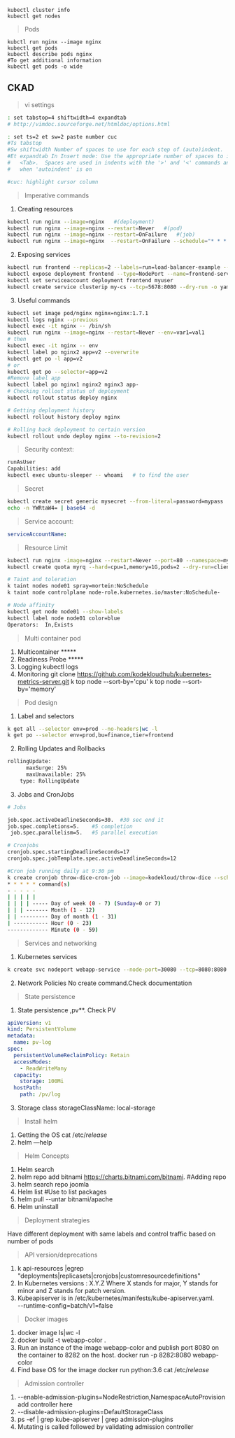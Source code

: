 ```
kubectl cluster info
kubectl get nodes
```
> Pods
```
kubctl run nginx --image nginx
kubectl get pods
kubectl describe pods nginx
#To get additional information
kubectl get pods -o wide
```

## CKAD
> vi settings
```bash
: set tabstop=4 shiftwidth=4 expandtab
# http://vimdoc.sourceforge.net/htmldoc/options.html

: set ts=2 et sw=2 paste number cuc
#Ts tabstop  
#Sw shiftwidth Number of spaces to use for each step of (auto)indent.
#Et expandtab In Insert mode: Use the appropriate number of spaces to insert a
#	<Tab>.  Spaces are used in indents with the '>' and '<' commands and
#	when 'autoindent' is on

#cuc: highlight cursor column


```
> Imperative commands

1. Creating resources
```bash
kubectl run nginx --image=nginx   #(deployment)
kubectl run nginx --image=nginx --restart=Never   #(pod)
kubectl run nginx --image=nginx --restart=OnFailure   #(job)  
kubectl run nginx --image=nginx  --restart=OnFailure --schedule="* * * * *" #(cronJob)
```

2. Exposing services

```bash
kubectl run frontend --replicas=2 --labels=run=load-balancer-example --image=busybox  --port=8080
kubectl expose deployment frontend --type=NodePort --name=frontend-service --port=6262 --target-port=8080
kubectl set serviceaccount deployment frontend myuser
kubectl create service clusterip my-cs --tcp=5678:8080 --dry-run -o yaml
```
3. Useful commands

```bash
kubectl set image pod/nginx nginx=nginx:1.7.1
kubectl logs nginx --previous
kubectl exec -it nginx -- /bin/sh
kubectl run nginx --image=nginx --restart=Never --env=var1=val1
# then
kubectl exec -it nginx -- env
kubectl label po nginx2 app=v2 --overwrite
kubectl get po -l app=v2
# or
kubectl get po --selector=app=v2
#Remove label app
kubectl label po nginx1 nginx2 nginx3 app-
# Checking rollout status of deployment
kubectl rollout status deploy nginx

# Getting deployment history
kubectl rollout history deploy nginx

# Rolling back deployment to certain version
kubectl rollout undo deploy nginx --to-revision=2
```

> Security context:
```bash
runAsUser
Capabilities: add
kubectl exec ubuntu-sleeper -- whoami   # to find the user
```
> Secret

```bash
kubectl create secret generic mysecret --from-literal=password=mypass
echo -n YWRtaW4= | base64 -d
```

> Service account:
```yaml
serviceAccountName: 
```

> Resource Limit
```bash
kubectl run nginx -image=nginx --restart=Never --port=80 --namespace=myname --command --serviceaccount=mysa1 --env=HOSTNAME=local --labels=bu=finance,env=dev  --requests='cpu=100m,memory=256Mi' --limits='cpu=200m,memory=512Mi' --dry-run -o yaml - /bin/sh -c 'echo hello world'
kubectl create quota myrq --hard=cpu=1,memory=1G,pods=2 --dry-run=client -o yaml

# Taint and toleration
k taint nodes node01 spray=mortein:NoSchedule
k taint node controlplane node-role.kubernetes.io/master:NoSchedule-

# Node affinity
kubectl get node node01 --show-labels
kubectl label node node01 color=blue
Operators:  In,Exists
```


> Multi container pod


1. Multicontainer *****
2. Readiness Probe *****
3. Logging
kubectl logs
4. Monitoring
git clone https://github.com/kodekloudhub/kubernetes-metrics-server.git
k top node --sort-by='cpu'
k top node --sort-by='memory'


> Pod design

1. Label and selectors
```bash
k get all --selector env=prod --no-headers|wc -l
k get po --selector env=prod,bu=finance,tier=frontend
```
2. Rolling Updates and Rollbacks
```bash
rollingUpdate:
      maxSurge: 25%
      maxUnavailable: 25%
    type: RollingUpdate
```

3. Jobs and CronJobs 
```bash
# Jobs

job.spec.activeDeadlineSeconds=30.  #30 sec end it
job.spec.completions=5.    #5 completion
 job.spec.parallelism=5.   #5 parallel execution

# Cronjobs
cronjob.spec.startingDeadlineSeconds=17
cronjob.spec.jobTemplate.spec.activeDeadlineSeconds=12

#Cron job running daily at 9:30 pm
k create cronjob throw-dice-cron-job --image=kodekloud/throw-dice --schedule='30 21 * * *'
* * * * * command(s)
- - - - -
| | | | |
| | | | ----- Day of week (0 - 7) (Sunday=0 or 7)
| | | ------- Month (1 - 12)
| | --------- Day of month (1 - 31)
| ----------- Hour (0 - 23)
------------- Minute (0 - 59)
```


> Services and networking

1. Kubernetes services
```bash
k create svc nodeport webapp-service --node-port=30080 --tcp=8080:8080 --dry-run=client -o yaml
```
2. Network Policies
No create command.Check documentation


> State persistence

1. State persistence ,pv**. Check PV
```yml
apiVersion: v1
kind: PersistentVolume
metadata:
  name: pv-log
spec:
  persistentVolumeReclaimPolicy: Retain
  accessModes:
    - ReadWriteMany
  capacity:
    storage: 100Mi
  hostPath:
    path: /pv/log
```

3. Storage class
storageClassName: local-storage

> Install helm
1. Getting the OS
cat /etc/*release*
2. helm —help
> Helm Concepts
1. Helm search
2. helm repo add bitnami https://charts.bitnami.com/bitnami.  #Adding repo
3. helm search repo joomla
4. Helm list    #Use to list packages
5. helm pull --untar bitnami/apache   
6. Helm uninstall <release-name>

> Deployment strategies

Have different deployment with same labels and control traffic based on number of pods
> API version/deprecations
 1. k api-resources |egrep "deployments|replicasets|cronjobs|customresourcedefinitions"
2. In Kubernetes versions : X.Y.Z Where X stands for major, Y stands for minor and Z stands for patch version.
3. Kubeapiserver is in /etc/kubernetes/manifests/kube-apiserver.yaml.    
--runtime-config=batch/v1=false
> Docker images
1. docker image ls|wc -l
2.  docker build -t webapp-color .
3.  Run an instance of the image webapp-color and publish port 8080 on the container to 8282 on the host.
docker run -p 8282:8080 webapp-color
4. Find base OS for the image
docker run python:3.6 cat /etc/*release*

> Admission controller

1.  --enable-admission-plugins=NodeRestriction,NamespaceAutoProvision add controller here
2.  --disable-admission-plugins=DefaultStorageClass
3. ps -ef | grep kube-apiserver | grep admission-plugins
4. Mutating is called followed by validating admission controller


